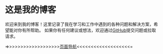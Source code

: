 # 这是我的博客

欢迎来到我的博客！这里记录了我在学习和工作中遇到的各种问题和解决方案，希望能对你有所帮助。
如果你有任何建议或想法，欢迎通过[GitHub](https://github.com/lvzero535/lvzero535.github.io)提交问题或拉取请求。

=>>>>>>>>>>>>>>>>>>>[页面导航](https://lvdongfeng.vip)<<<<<<<<<<<<<<<<<<<=
